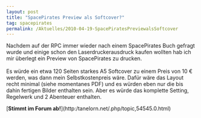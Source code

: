 ```yaml
---
layout: post
title: "SpacePirates Preview als Softcover?"
tag: spacepirates
permalink: /Aktuelles/2010-04-19-SpacePiratesPreviewalsSoftcover
---
```



<p>Nachdem auf der RPC immer wieder nach einem SpacePirates Buch gefragt wurde und einige schon den Laserdruckerausdruck kaufen wollten hab ich mir überlegt ein Preview von SpacePirates zu drucken.<br />
<br />
Es würde ein etwa 120 Seiten starkes A5 Softcover zu einem Preis von 10 &euro; werden, was dann mein Selbstkostenpreis wäre. Dafür wäre das Layout recht minimal (siehe momentanes PDF) und es würden eben nur die bis dahin fertigen Bilder enthalten sein. Aber es würde das komplette Setting, Regelwerk und 2 Abenteuer enthalten.</p>
[<b>Stimmt im Forum ab!</b>](http:/tanelorn.net/.php/topic,54545.0.html)

